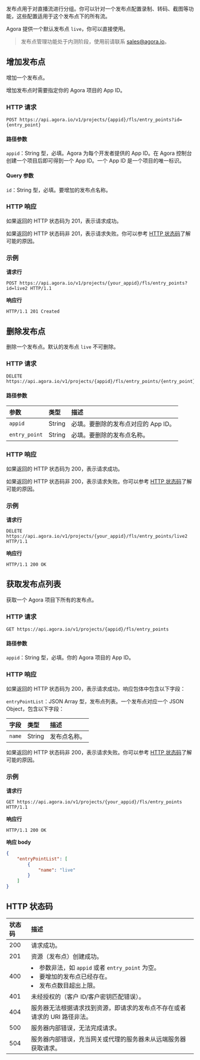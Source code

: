发布点用于对直播流进行分组。你可以针对一个发布点配置录制、转码、截图等功能，这些配置适用于这个发布点下的所有流。

Agora 提供一个默认发布点 `live`，你可以直接使用。

> 发布点管理功能处于内测阶段，使用前请联系 sales@agora.io。

## 增加发布点

增加一个发布点。

增加发布点时需要指定你的 Agora 项目的 App ID。

### HTTP 请求

```http
POST https://api.agora.io/v1/projects/{appid}/fls/entry_points?id={entry_point}
```

#### 路径参数

`appid`：String 型，必填。Agora 为每个开发者提供的 App ID。在 Agora 控制台创建一个项目后即可得到一个 App ID。一个 App ID 是一个项目的唯一标识。

#### Query 参数

`id`：String 型，必填。要增加的发布点名称。

### HTTP 响应

如果返回的 HTTP 状态码为 201，表示请求成功。

如果返回的 HTTP 状态码非 201，表示请求失败。你可以参考 [HTTP 状态码](#http-code)了解可能的原因。

### 示例

**请求行**

```http
POST https://api.agora.io/v1/projects/{your_appid}/fls/entry_points?id=live2 HTTP/1.1
```

**响应行**

```http
HTTP/1.1 201 Created
```

## 删除发布点

删除一个发布点。默认的发布点 `live` 不可删除。

### HTTP 请求

```http
DELETE https://api.agora.io/v1/projects/{appid}/fls/entry_points/{entry_point}
```

#### 路径参数

|参数|类型|描述|
|:------|:------|:------|
|`appid`|String|必填。要删除的发布点对应的 App ID。|
|`entry_point`|String|必填。要删除的发布点名称。|

### HTTP 响应

如果返回的 HTTP 状态码为 200，表示请求成功。

如果返回的 HTTP 状态码非 200，表示请求失败。你可以参考 [HTTP 状态码](#http-code)了解可能的原因。

### 示例

**请求行**

```http
DELETE https://api.agora.io/v1/projects/{your_appid}/fls/entry_points/live2 HTTP/1.1
```

**响应行**

```http
HTTP/1.1 200 OK
```

## 获取发布点列表

获取一个 Agora 项目下所有的发布点。

### HTTP 请求

```http
GET https://api.agora.io/v1/projects/{appid}/fls/entry_points
```

#### 路径参数

`appid`：String 型，必填。你的 Agora 项目的 App ID。

### HTTP 响应

如果返回的 HTTP 状态码为 200，表示请求成功，响应包体中包含以下字段：

`entryPointList`：JSON Array 型，发布点列表。一个发布点对应一个 JSON Object，包含以下字段：

|字段|类型|描述|
|:------|:------|:------|
|`name`|String|发布点名称。|

如果返回的 HTTP 状态码非 200，表示请求失败。你可以参考 [HTTP 状态码](#http-code)了解可能的原因。

### 示例

**请求行**

```http
GET https://api.agora.io/v1/projects/{your_appid}/fls/entry_points HTTP/1.1
```

**响应行**

```http
HTTP/1.1 200 OK
```

**响应 body**

```json
{
    "entryPointList": [
        {
            "name": "live"
        }
    ]
}
```

<a name="http-code"></a>
## HTTP 状态码

| 状态码 | 描述                                                         |
| :----- | :----------------------------------------------------------- |
| 200    | 请求成功。                                                   |
| 201    | 资源（发布点）创建成功。                                     |
| 400    | <li>参数非法，如 `appid` 或者 `entry_point` 为空。</li><li>要增加的发布点已经存在。</li><li>发布点数目超出上限。</li> |
| 401    | 未经授权的（客户 ID/客户密钥匹配错误）。                     |
| 404    | 服务器无法根据请求找到资源，即请求的发布点不存在或者请求的 URI 路径非法。 |
| 500    | 服务器内部错误，无法完成请求。                               |
| 504    | 服务器内部错误，充当网关或代理的服务器未从远端服务器获取请求。 |